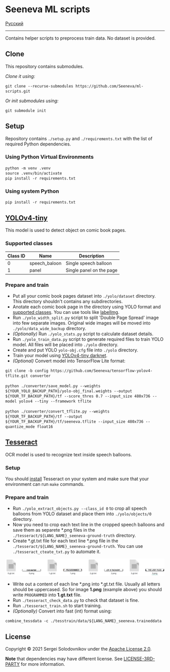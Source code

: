 # Seeneva ML scripts

[Русский](docs/README-ru.md)
___

Contains helper scripts to preprocess train data. No dataset is provided.

## Clone

This repository contains submodules.

*Clone it using:*

```console
git clone --recurse-submodules https://github.com/Seeneva/ml-scripts.git
```

*Or init submodules using:*

```console
git submodule init
```

## Setup

Repository contains `./setup.py` and `./requirements.txt` with the list of required Python dependencies.

### Using Python Virtual Environments

```console
python -m venv .venv
source .venv/bin/activate
pip install -r requirements.txt
```

### Using system Python

```console
pip install -r requirements.txt
```

## [YOLOv4-tiny](https://github.com/AlexeyAB/darknet)

This model is used to detect object on comic book pages.

### Supported classes

| Class ID | Name          | Description              |
| -------- | ------------- | ------------------------ |
| 0        | speech_baloon | Single speech balloon    |
| 1        | panel         | Single panel on the page |

### Prepare and train

- Put all your comic book pages dataset into `./yolo/dataset` directory. This directory shouldn't contains any subdirectories.
- Anotate each comic book page in the directory using YOLO format and [supported classes](#supported-classes). You can use tools like [labelImg](https://github.com/tzutalin/labelImg).
- Run `./yolo_width_split.py` script to split 'Double Page Spread' image into few separate images. Original wide images will be moved into `./yolo/data_wide_backup` directory.
- *(Optionally)* Run `./yolo_stats.py` script to calculate dataset details.
- Run `./yolo_train_data.py` script to generate required files to train YOLO model. All files will be placed into `./yolo` directory.
- Create and put YOLO `yolo-obj.cfg` file into `./yolo` directory.
- Train your model using [YOLOv4-tiny darknet](https://github.com/AlexeyAB/darknet#how-to-train-tiny-yolo-to-detect-your-custom-objects).
- *(Optional)* Convert model into TensorFlow Lite format:

```console
git clone -b config https://github.com/Seeneva/tensorflow-yolov4-tflite.git converter

python ./converter/save_model.py --weights ${YOUR_YOLO_BACKUP_PATH}/yolo-obj_final.weights --output ${YOUR_TF_BACKUP_PATH}/tf --score_thres 0.7 --input_size 480x736 --model yolov4 --tiny --framework tflite

python ./converter/convert_tflite.py --weights ${YOUR_TF_BACKUP_PATH}/tf --output ${YOUR_TF_BACKUP_PATH}/tf/seeneva.tflite --input_size 480x736 --quantize_mode float16
```

## [Tesseract](https://github.com/tesseract-ocr/tesseract)

OCR model is used to recognize text inside speech balloons.

### Setup

You should [install](https://tesseract-ocr.github.io/tessdoc/Downloads.html) Tesseract on your system and make sure that your environment can run `make` commands.

### Prepare and train

- Run `./yolo_extract_objects.py --class_id 0` to crop all speech balloons from YOLO dataset and place them into `./yolo/objects/0` directory.
- Now you need to crop each text line in the cropped speech balloons and save them as separete \*.png files in the `./tesseract/${LANG_NAME}_seeneva-ground-truth` directory.
- Create \*.gt.txt file for each text line \*.png file in the `./tesseract/${LANG_NAME}_seeneva-ground-truth`. You can use `./tesseract_cteate_txt.py` to automate it.

![How your dir should look like](docs/img/tesseract_dataset.jpg)

- Write out a content of each line \*.png into \*.gt.txt file. Usually all letters should be uppercased. So for image **1.png** (example above) you should write `PROGRAMMED` into **1.gt.txt** file.
- Run `./tesseract_check_data.py` to check that dataset is fine.
- Run `./tesseract_train.sh` to start training.
- *(Optionally)* Convert into fast (int) format using:

```console
combine_tessdata -c ./tesstrain/data/${LANG_NAME}_seeneva.traineddata
```

## License

Copyright © 2021 Sergei Solodovnikov under the [Apache License 2.0](LICENSE).

**Note** that dependencies may have different license. See [LICENSE-3RD-PARTY](docs/3RD-PARTY-LICENSES.md) for more information.
